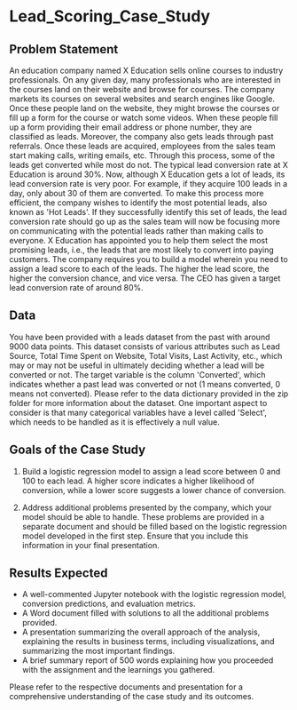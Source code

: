 # Lead_Scoring_Case_Study
## Problem Statement
An education company named X Education sells online courses to industry professionals. On any given day, many professionals who are interested in the courses land on their website and browse for courses.
The company markets its courses on several websites and search engines like Google. Once these people land on the website, they might browse the courses or fill up a form for the course or watch some videos. When these people fill up a form providing their email address or phone number, they are classified as leads. Moreover, the company also gets leads through past referrals. Once these leads are acquired, employees from the sales team start making calls, writing emails, etc. Through this process, some of the leads get converted while most do not. The typical lead conversion rate at X Education is around 30%.
Now, although X Education gets a lot of leads, its lead conversion rate is very poor. For example, if they acquire 100 leads in a day, only about 30 of them are converted. To make this process more efficient, the company wishes to identify the most potential leads, also known as 'Hot Leads'. If they successfully identify this set of leads, the lead conversion rate should go up as the sales team will now be focusing more on communicating with the potential leads rather than making calls to everyone.
X Education has appointed you to help them select the most promising leads, i.e., the leads that are most likely to convert into paying customers. The company requires you to build a model wherein you need to assign a lead score to each of the leads. The higher the lead score, the higher the conversion chance, and vice versa. The CEO has given a target lead conversion rate of around 80%.

## Data

You have been provided with a leads dataset from the past with around 9000 data points. This dataset consists of various attributes such as Lead Source, Total Time Spent on Website, Total Visits, Last Activity, etc., which may or may not be useful in ultimately deciding whether a lead will be converted or not. The target variable is the column 'Converted', which indicates whether a past lead was converted or not (1 means converted, 0 means not converted). Please refer to the data dictionary provided in the zip folder for more information about the dataset.
One important aspect to consider is that many categorical variables have a level called 'Select', which needs to be handled as it is effectively a null value.

## Goals of the Case Study

1. Build a logistic regression model to assign a lead score between 0 and 100 to each lead. A higher score indicates a higher likelihood of conversion, while a lower score suggests a lower chance of conversion.

2. Address additional problems presented by the company, which your model should be able to handle. These problems are provided in a separate document and should be filled based on the logistic regression model developed in the first step. Ensure that you include this information in your final presentation.

## Results Expected

- A well-commented Jupyter notebook with the logistic regression model, conversion predictions, and evaluation metrics.
- A Word document filled with solutions to all the additional problems provided.
- A presentation summarizing the overall approach of the analysis, explaining the results in business terms, including visualizations, and summarizing the most important findings.
- A brief summary report of 500 words explaining how you proceeded with the assignment and the learnings you gathered.

Please refer to the respective documents and presentation for a comprehensive understanding of the case study and its outcomes.

